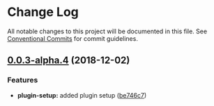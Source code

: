 # Change Log

All notable changes to this project will be documented in this file.
See [Conventional Commits](https://conventionalcommits.org) for commit guidelines.

## [0.0.3-alpha.4](https://github.com/origami-cms/core/tree/master/packages/origami/compare/v0.0.3-alpha.3...v0.0.3-alpha.4) (2018-12-02)


### Features

* **plugin-setup:** added plugin setup ([be746c7](https://github.com/origami-cms/core/tree/master/packages/origami/commit/be746c7))
